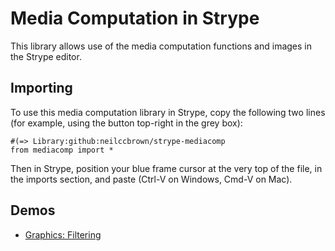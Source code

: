 Media Computation in Strype
===

This library allows use of the media computation functions and images in the Strype editor.

Importing
---
To use this media computation library in Strype, copy the following two lines (for example, using the button top-right in the grey box):

```
#(=> Library:github:neilccbrown/strype-mediacomp
from mediacomp import * 
```

Then in Strype, position your blue frame cursor at the very top of the file, in the imports section, and paste (Ctrl-V on Windows, Cmd-V on Mac).

Demos
---
 - [Graphics: Filtering](https://neilccbrown.github.io/Strype/?shared_proj_id=https%3A%2F%2Fraw.githubusercontent.com%2Fneilccbrown%2Fstrype-mediacomp%2Frefs%2Fheads%2Fmain%2Fdemos%2Fgraphics-filter.spy)


